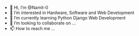 - 👋 Hi, I’m @Namit-0
- 👀 I’m interested in Hardware, Software and Web Development
- 🌱 I’m currently learning Python Django Web Development
- 💞️ I’m looking to collaborate on ...
- 📫 How to reach me ...

<!---
Namit-0/Namit-0 is a ✨ special ✨ repository because its `README.md` (this file) appears on your GitHub profile.
You can click the Preview link to take a look at your changes.
--->
